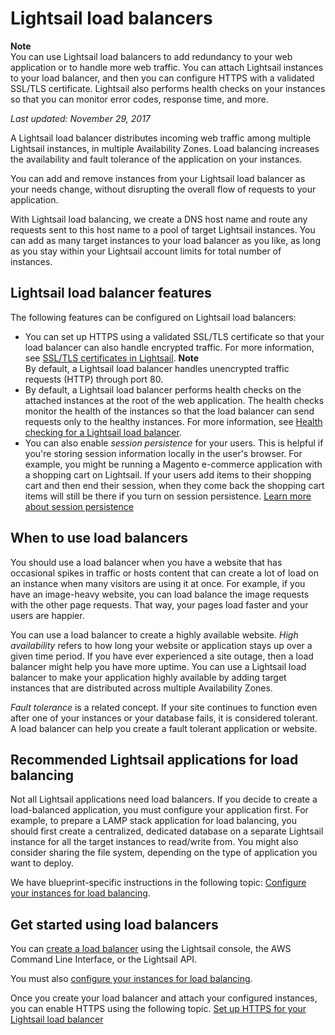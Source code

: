 # Lightsail load balancers<a name="understanding-lightsail-load-balancers"></a>

**Note**  
You can use Lightsail load balancers to add redundancy to your web application or to handle more web traffic\. You can attach Lightsail instances to your load balancer, and then you can configure HTTPS with a validated SSL/TLS certificate\. Lightsail also performs health checks on your instances so that you can monitor error codes, response time, and more\.

 *Last updated: November 29, 2017* 

A Lightsail load balancer distributes incoming web traffic among multiple Lightsail instances, in multiple Availability Zones\. Load balancing increases the availability and fault tolerance of the application on your instances\.

You can add and remove instances from your Lightsail load balancer as your needs change, without disrupting the overall flow of requests to your application\.

With Lightsail load balancing, we create a DNS host name and route any requests sent to this host name to a pool of target Lightsail instances\. You can add as many target instances to your load balancer as you like, as long as you stay within your Lightsail account limits for total number of instances\.

## Lightsail load balancer features<a name="lightsail-load-balancer-features"></a>

The following features can be configured on Lightsail load balancers:
+ You can set up HTTPS using a validated SSL/TLS certificate so that your load balancer can also handle encrypted traffic\. For more information, see [SSL/TLS certificates in Lightsail](understanding-tls-ssl-certificates-in-lightsail-https.md)\.
**Note**  
By default, a Lightsail load balancer handles unencrypted traffic requests \(HTTP\) through port 80\.
+ By default, a Lightsail load balancer performs health checks on the attached instances at the root of the web application\. The health checks monitor the health of the instances so that the load balancer can send requests only to the healthy instances\. For more information, see [Health checking for a Lightsail load balancer](understanding-lightsail-load-balancer-health-checking.md)\.
+ You can also enable *session persistence* for your users\. This is helpful if you're storing session information locally in the user's browser\. For example, you might be running a Magento e\-commerce application with a shopping cart on Lightsail\. If your users add items to their shopping cart and then end their session, when they come back the shopping cart items will still be there if you turn on session persistence\. [Learn more about session persistence](enable-session-stickiness-persistence-or-change-cookie-duration.md)

## When to use load balancers<a name="when-to-use-lightsail-load-balancers"></a>

You should use a load balancer when you have a website that has occasional spikes in traffic or hosts content that can create a lot of load on an instance when many visitors are using it at once\. For example, if you have an image\-heavy website, you can load balance the image requests with the other page requests\. That way, your pages load faster and your users are happier\.

You can use a load balancer to create a highly available website\. *High availability* refers to how long your website or application stays up over a given time period\. If you have ever experienced a site outage, then a load balancer might help you have more uptime\. You can use a Lightsail load balancer to make your application highly available by adding target instances that are distributed across multiple Availability Zones\.

*Fault tolerance* is a related concept\. If your site continues to function even after one of your instances or your database fails, it is considered tolerant\. A load balancer can help you create a fault tolerant application or website\.

## Recommended Lightsail applications for load balancing<a name="which-applications-are-good-for-load-balancing"></a>

Not all Lightsail applications need load balancers\. If you decide to create a load\-balanced application, you must configure your application first\. For example, to prepare a LAMP stack application for load balancing, you should first create a centralized, dedicated database on a separate Lightsail instance for all the target instances to read/write from\. You might also consider sharing the file system, depending on the type of application you want to deploy\.

We have blueprint\-specific instructions in the following topic: [Configure your instances for load balancing](configure-lightsail-instances-for-load-balancing.md)\.

## Get started using load balancers<a name="get-started-using-lightsail-load-balancers"></a>

You can [create a load balancer](create-lightsail-load-balancer-and-attach-lightsail-instances.md) using the Lightsail console, the AWS Command Line Interface, or the Lightsail API\.

You must also [configure your instances for load balancing](configure-lightsail-instances-for-load-balancing.md)\.

Once you create your load balancer and attach your configured instances, you can enable HTTPS using the following topic\. [Set up HTTPS for your Lightsail load balancer](create-tls-ssl-certificate-and-attach-to-lightsail-load-balancer-https.md)